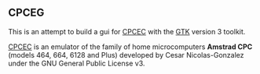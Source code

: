 ## CPCEG
This is an attempt to build a gui for [CPCEC](http://cngsoft.no-ip.org/cpcec.htm "CPCEC Amstrad CPC emulator") with the [GTK](https://www.gtk.org/ "The GTK+ Project") version 3 toolkit.

[CPCEC](http://cngsoft.no-ip.org/cpcec.htm "CPCEC Amstrad CPC emulator") is an emulator of the family of home microcomputers **Amstrad CPC** (models 464, 664, 6128 and Plus) developed by Cesar Nicolas-Gonzalez under the GNU General Public License v3.
